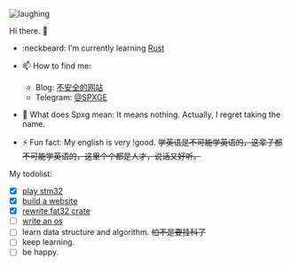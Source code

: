 ![laughing](https://i.loli.net/2020/07/17/yBfQqVwGg3u9aUc.gif)

Hi there. 👋

- :neckbeard: I’m currently learning [Rust](https://github.com/rust-lang/rust)
- 📫 How to find me:
  - Blog: [不安全的网站](https://unsafe.me)
  - Telegram: [@SPXGE](https://t.me/SPXGE)

- 💬 What does Spxg mean: It means nothing. Actually, I regret taking the name.
- ⚡ Fun fact: My english is very !good. ~~学英语是不可能学英语的，这辈子都不可能学英语的，这里个个都是人才，说话又好听。~~

My todolist:
- [x] [play stm32](https://github.com/play-stm32)
- [x] [build a website](https://github.com/pipe-fun)
- [x] [rewrite fat32 crate](https://github.com/Spxg/fat32)
- [ ] [write an os](https://github.com/NotYetOS) 
- [ ] learn data structure and algorithm. ~~怕不是要挂科了~~
- [ ] keep learning.
- [ ] be happy.
